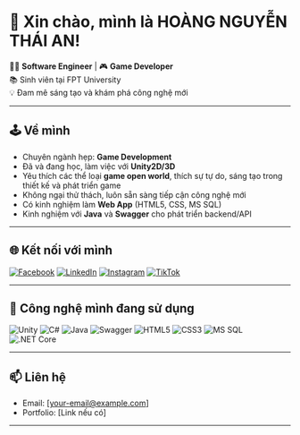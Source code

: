 # 🌟 Xin chào, mình là HOÀNG NGUYỄN THÁI AN!

👨‍💻 **Software Engineer** | 🎮 **Game Developer**  
📚 Sinh viên tại FPT University  
💡 Đam mê sáng tạo và khám phá công nghệ mới

---

## 🕹️ Về mình

- Chuyên ngành hẹp: **Game Development**
- Đã và đang học, làm việc với **Unity2D/3D**
- Yêu thích các thể loại **game open world**, thích sự tự do, sáng tạo trong thiết kế và phát triển game
- Không ngại thử thách, luôn sẵn sàng tiếp cận công nghệ mới
- Có kinh nghiệm làm **Web App** (HTML5, CSS, MS SQL)
- Kinh nghiệm với **Java** và **Swagger** cho phát triển backend/API

---

## 🌐 Kết nối với mình

[![Facebook](https://img.shields.io/badge/Facebook-1877F2?logo=facebook&logoColor=white)](https://facebook.com/)
[![LinkedIn](https://img.shields.io/badge/LinkedIn-0A66C2?logo=linkedin&logoColor=white)](https://linkedin.com/)
[![Instagram](https://img.shields.io/badge/Instagram-E4405F?logo=instagram&logoColor=white)](https://instagram.com/)
[![TikTok](https://img.shields.io/badge/TikTok-black?logo=tiktok&logoColor=white)](https://www.tiktok.com/@israk309?_t=ZS-8xbZnwDaDyc&_r=1)

<!-- Thay link mạng xã hội vào dấu () nếu bạn muốn public -->

---

## 🚀 Công nghệ mình đang sử dụng

![Unity](https://img.shields.io/badge/Unity-100000?style=flat&logo=unity&logoColor=white)
![C#](https://img.shields.io/badge/C%23-239120?style=flat&logo=c-sharp&logoColor=white)
![Java](https://img.shields.io/badge/Java-ED8B00?style=flat&logo=java&logoColor=white)
![Swagger](https://img.shields.io/badge/Swagger-85EA2D?style=flat&logo=swagger&logoColor=black)
![HTML5](https://img.shields.io/badge/HTML5-E34F26?style=flat&logo=html5&logoColor=white)
![CSS3](https://img.shields.io/badge/CSS3-1572B6?style=flat&logo=css3&logoColor=white)
![MS SQL](https://img.shields.io/badge/MSSQL-CC2927?style=flat&logo=microsoft-sql-server&logoColor=white)
![.NET Core](https://img.shields.io/badge/.NET_Core-512BD4?style=flat&logo=dotnet&logoColor=white)

---

## 📫 Liên hệ

- Email: [your-email@example.com]
- Portfolio: [Link nếu có]

---

<!-- Bạn có thể thêm ảnh động, GIF, hoặc project nổi bật bên dưới nếu muốn! -->
